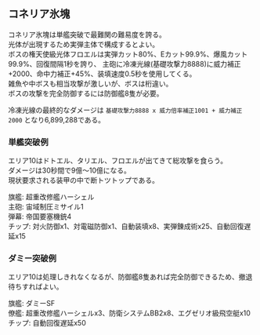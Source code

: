 ## コネリア氷塊

コネリア氷塊は単艦突破で最難関の難易度を誇る。  
光体が出現するため実弾主体で構成するとよい。  
ボスの権天使級光体フロエルは実弾カット80%、Eカット99.9%、爆風カット99.9%、回復間隔1秒を誇り、
主砲に冷凍光線(基礎攻撃力8888)に威力補正+2000、命中力補正+45%、装填速度0.5秒を使用してくる。  
雑魚や中ボスも相当攻撃が激しいが、ボスは桁違い。  
ボスの攻撃を完全防御するには防御艦8隻が必要。  

冷凍光線の最終的なダメージは `基礎攻撃力8888 x 威力倍率補正1001 + 威力補正2000` となり6,899,288である。  


### 単艦突破例

エリア10はドトエル、タリエル、フロエルが出てきて総攻撃を食らう。  
ダメージは30秒間で9億～10億になる。  
現状要求される装甲の中で断トツトップである。  

旗艦: 超重改修艦ハーシェル  
主砲: 宙域制圧ミサイル1  
弾幕: 帝国要塞機銃4  
チップ: 対火防御x1、対電磁防御x1、自動装填x8、実弾錬成術x25、自動回復遅延x15  


### ダミー突破例

エリア10は処理しきれなくなるが、防御艦8隻あれば完全防御できるため、撤退待ちすればよい。  

旗艦: ダミーSF  
僚艦: 超重改修艦ハーシェルx3、防衛システムBB2x8、エグゼリオ級飛空艇x10  
チップ: 自動回復遅延x50  

